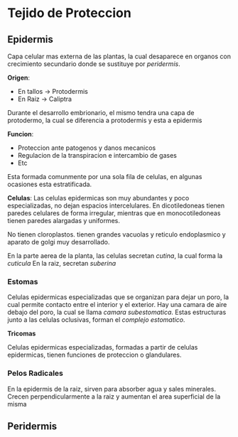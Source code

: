 # Tejido de Proteccion

## Epidermis

Capa celular mas externa de las plantas, la cual desaparece en organos con crecimiento secundario donde se sustituye por *peridermis*.

**Origen**:
- En tallos → Protodermis
- En Raiz → Caliptra

Durante el desarrollo embrionario, el mismo tendra una capa de protodermo, la cual se diferencia a protodermis y esta a epidermis

**Funcion**:
- Proteccion ante patogenos y danos mecanicos
- Regulacion de la transpiracion e intercambio de gases
- Etc

Esta formada comunmente por una sola fila de celulas, en algunas ocasiones esta estratificada.

**Celulas**:
Las celulas epidermicas son muy abundantes y poco especializadas, no dejan espacios intercelulares. En dicotiledoneas tienen paredes celulares de forma irregular, mientras que en monocotiledoneas tienen paredes alargadas y uniformes.

No tienen cloroplastos. tienen grandes vacuolas y reticulo endoplasmico y aparato de golgi muy desarrollado.

En la parte aerea de la planta, las celulas secretan *cutina*, la cual forma la *cuticula*
En la raiz, secretan *suberina*

### Estomas

Celulas epidermicas especializadas que se organizan para dejar un poro, la cual permite contacto entre el interior y el exterior.
Hay una camara de aire debajo del poro, la cual se llama *camara subestomatica*. Estas estructuras junto a las celulas oclusivas, forman el *complejo estomatico*.

**Tricomas**

Celulas epidermicas especializadas, formadas a partir de celulas epidermicas, tienen funciones de proteccion o glandulares.

### Pelos Radicales

En la epidermis de la raiz, sirven para absorber agua y sales minerales. Crecen perpendicularmente a la raiz y aumentan el area superficial de la misma

## Peridermis
